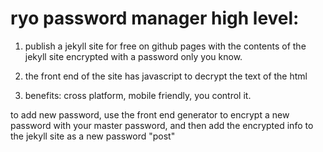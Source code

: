 # ryo password manager high level: 


1) publish a jekyll site for free on github pages with the contents of the jekyll site encrypted with a password only you know.

2) the front end of the site has javascript to decrypt the text of the html 

3) benefits: cross platform, mobile friendly, you control it.

to add new password, use the front end generator to encrypt a new password with your master password, and then add the encrypted info to the jekyll site as a new password "post"